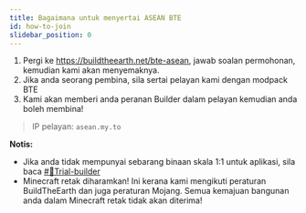 ```yaml
---
title: Bagaimana untuk menyertai ASEAN BTE
id: how-to-join
slidebar_position: 0
---
```


1. Pergi ke https://buildtheearth.net/bte-asean, jawab soalan permohonan, kemudian kami akan menyemaknya.
2. Jika anda seorang pembina, sila sertai pelayan kami dengan modpack BTE
3. Kami akan memberi anda peranan Builder dalam pelayan kemudian anda boleh membina!

> IP pelayan: `asean.my.to`

**Notis:**
- Jika anda tidak mempunyai sebarang binaan skala 1:1 untuk aplikasi, sila baca [#📌Trial-builder](https://discord.com/channels/702883639574396969/773024727265968169)
- Minecraft retak diharamkan! Ini kerana kami mengikuti peraturan BuildTheEarth dan juga peraturan Mojang. Semua kemajuan bangunan anda dalam Minecraft retak tidak akan diterima!
